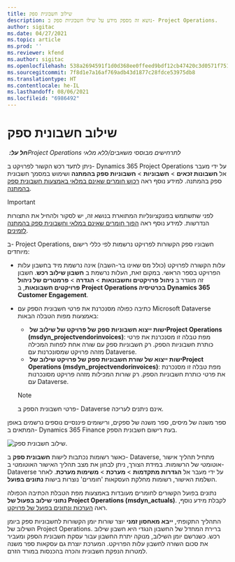 ```yaml
---
title: שילוב חשבונית ספק
description: נושא זה מספק מידע על שילו חשבוניות ספק ב- Project Operations.
author: sigitac
ms.date: 04/27/2021
ms.topic: article
ms.prod: ''
ms.reviewer: kfend
ms.author: sigitac
ms.openlocfilehash: 538a2694591f1d0d368ee0ffeed9bdf12cb47420c3d0571f75185fe433f23436
ms.sourcegitcommit: 7f8d1e7a16af769adb43d1877c28fdce53975db8
ms.translationtype: HT
ms.contentlocale: he-IL
ms.lasthandoff: 08/06/2021
ms.locfileid: "6986492"
---
```

# <a name="vendor-invoice-integration"></a>שילוב חשבונית ספק

_**חל על:** ‏Project Operations לתרחישים מבוססי משאבים/ללא מלאי_

ניתן לתעד רכש הקשור לפרויקט ב- Dynamics 365 Project Operations על ידי מעבר אל **חשבונות זכאים** > **חשבוניות** > **חשבוניות ספק בהמתנה** ושימוש במסמך חשבונית ספק בהמתנה. למידע נוסף ראה [רכוש חומרים שאינם במלאי באמצעות חשבונית ספק בהמתנה](../procurement/pending-vendor-invoices.md).

> [!IMPORTANT]
> לפני שתשתמש בפונקציונליות המתוארת בנושא זה, יש לסקור ולהחיל את התצורות הנדרשות. למידע נוסף ראה [הפוך חומרים שאינם במלאי וחשבונית ספק בהמתנה לזמינים](../procurement/configure-materials-nonstocked.md).

ב- Project Operations, חשבוניו ספק הקשורות לפרויקט נרשמות לפי כללי רישום מיוחדים:

- עלות הקשורה לפרויקט (כולל מס שאינו בר-השבה) אינה נרשמת מיד בחשבון עלות הפרויקט בספר הראשי. במקום זאת, העלות נרשמת ב **חשבון שילוב רכש**. חשבון זה מוגדר ב **ניהול פרויקטים וחשבונאות** > **הגדרה** > **פרמטרים של ניהול פרויקטים חשבונאות**, ב **Project Operations בכרטיסיה Dynamics 365 Customer Engagement**.
- כתיבה כפולה מסנכרנת את פרטי חשבונית הספק עם Microsoft Dataverse באמצעות מפות הטבלה הבאות:

     - **ישות ייצוא חשבוניות ספק של פרויקט של שילוב של ‏Project Operations (‏‎msdyn_projectvendorinvoices‏)**: מפת טבלה זו מסנכרנת את פרטי כותרת חשבוניות הספק. רק חשבוניות ספק עם שורה אחת לפחות המכילה מזהה פרויקט שמסונכרנות עם Dataverse.
     - **ישות ייצוא של שורת חשבוניות ספק של פרויקט שילוב של ‏Project Operations (‏‎msdyn_projectvendorinvoices‏)**: מפת טבלה זו מסנכרנת את פרטי כותרת חשבוניות הספק. רק שורות המכילות מזהה פרויקט מסונכרנות עם Dataverse.

     > [!NOTE]
     > פרטי חשבונית הספק ב- Dataverse אינם ניתנים לעריכה.

ספר משנה של מיסים, ספר משנה של ספקים, ורישומים פיננסיים נוספים נרשמים באופן המתאים ב- Dynamics 365 Finance בעת רישום חשבונית הספק.

![שילוב חשבונית ספק.](media/DW7VendorInvoice.png)

כאשר רשומות נכתבות לישות **חשבונית ספק** ב- Dataverse, מתחיל תהליך אישור אוטומטי של הרשומות. במידת הצורך, ניתן לבחון את מצב תהליך האישור האוטומטי ב- Dataverse על ידי מעבר אל **הגדרות מתקדמות** > **מערכת** > **משימות מערכת**. לאחר השלמת האישור, רשומות מחלקת העסקאות 'חומרים' נוצרות בישות **נתונים בפועל**.

נתונים בפועל הקשורים לחומרים מעובדות באמצעות מפת הטבלת הכתיבה הכפולה **נתוני שילוב בפעול של Project Operations‏ (msdyn_actuals)**. לקבלת מידע נוסף, ראה [הערכות ונתונים בפועל של פרויקט](resource-dual-write-estimates-actuals.md).

התהליך התקופתי, **ייבא מאחסון זמני** יוצר שורות יומן הקשורות לחשבוניות ספק ביומן השילוב של Project Operations. ברירת המחדל של החשבון הנגדי היא חשבון שילוב רכש. כשנרשם יומן השילוב, מנוקה יתרת החשבון עבור עסקת חשבונית הספק ומעביר את סכום השורה לחשבון עלות הפרויקט. המערכת יוצרת גם עסקאות ספר משנה למטרות הנפקת חשבונית והכרה בהכנסות במורד הזרם.
